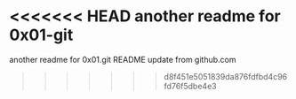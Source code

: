 <<<<<<< HEAD
another readme for 0x01-git
=======
another readme for 0x01.git
README update from github.com
>>>>>>> d8f451e5051839da876fdfbd4c96fd76f5dbe4e3

